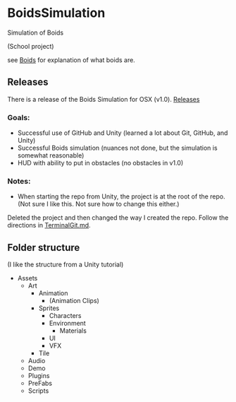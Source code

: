 # BoidsSimulation

Simulation of Boids

(School project)

see [Boids](https://en.wikipedia.org/wiki/Boids) for explanation of what boids are.

## Releases

There is a release of the Boids Simulation for OSX (v1.0).  [Releases](https://github.com/MichaelTMiyoshi/BoidsSimulation/releases)

### Goals:
* Successful use of GitHub and Unity (learned a lot about Git, GitHub, and Unity)
* Successful Boids simulation (nuances not done, but the simulation is somewhat reasonable)
* HUD with ability to put in obstacles (no obstacles in v1.0)

### Notes:
* When starting the repo from Unity, the project is at the root of the repo.  (Not sure I like this.  Not sure how to change this either.)

Deleted the project and then changed the way I created the repo.  Follow the directions in [TerminalGit.md](TerminalGit.md).

## Folder structure
(I like the structure from a Unity tutorial)
* Assets
  * Art
    * Animation
      * (Animation Clips)
    * Sprites
      * Characters
      * Environment
        * Materials
      * UI
      * VFX
    * Tile
  * Audio
  * Demo
  * Plugins
  * PreFabs
  * Scripts
